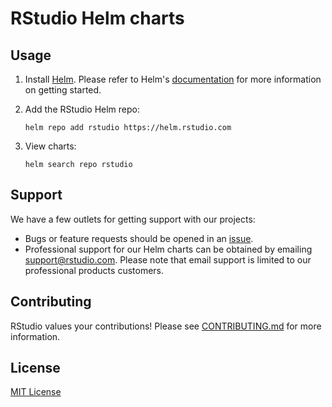 # RStudio Helm charts

## Usage

1. Install [Helm](https://helm.sh). Please refer to Helm's [documentation](https://helm.sh/docs/) for more information on getting started.

2. Add the RStudio Helm repo:

   ```console
   helm repo add rstudio https://helm.rstudio.com
   ```

3. View charts:

   ```console
   helm search repo rstudio
   ```

## Support

We have a few outlets for getting support with our projects:

- Bugs or feature requests should be opened in an [issue](https://github.com/rstudio/helm/issues/new/choose).
- Professional support for our Helm charts can be obtained by emailing support@rstudio.com. Please note that email support is limited to our professional products customers.

## Contributing

RStudio values your contributions! Please see [CONTRIBUTING.md](./CONTRIBUTING.md) for more information.

## License

[MIT License](./LICENSE)
